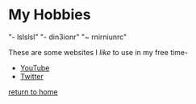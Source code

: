 # My Hobbies

"- lslslsl"
"- din3ionr"
"~ rnirniunrc"




These are some websites I _like_ to use in my free time-

* [YouTube](https://www.YouTube.com)
* [Twitter](https://www.twitter.com)

[return to home](./README.md)
